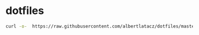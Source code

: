 # dotfiles

```bash
curl -o-  https://raw.githubusercontent.com/albertlatacz/dotfiles/master/bootstrap.sh | bash
```
